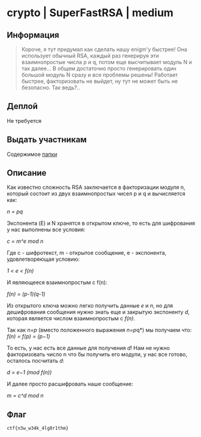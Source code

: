 # crypto | SuperFastRSA | medium

## Информация
> Короче, я тут придумал как сделать нашу enigm'у быстрее! Она использует обычный RSA, каждый раз генерируя эти взаимнопростые числа p и q, потом еще высчитывает модуль N и так далее... В общем достаточно просто генерировать один большой модуль N сразу и все проблемы решены! Работает быстрее, факторизовать не выйдет, ну тут не может быть не безопасно. Так ведь?..

## Деплой
Не требуется

## Выдать участникам
Содержимое [папки](public/)

## Описание
Как известно сложность RSA заключается в факторизации модуля n, который состоит из двух взаимнопростых чисел p и q и вычисляется как:

*n = pq*


Экспонента (E) и N хранятся в открытом ключе, то есть для шифрования у нас выполнены все условия:

*c = m^e mod n* 

Где c - шифротекст, m - открытое сообщение, e - экспонента, удовлетворяющая условию:

*1 < e < f(n)*

И являющееся взаимнопростым с f(n):

*f(n) = (p-1)(q-1)*

Из открытого ключа можно легко получить данные *e* и *n*, но для дешифрования сообщения нужно знать еще и закрытую экспоненту *d*, которая является числом взаимнопростым с *f(n)*.

Так как  *n=p* (вместо положенного выражения *n=p*q*) мы получаем что:
*f(n) = f(p\) = (p−1)*

То есть, у нас есть все данные для получения *d*! Нам не нужно факторизовать число n что бы получить его модули, у нас все готово, осталось посчитать *d*:

*d = e−1 (mod f(n))*

И далее просто расшифровать наше сообщение:

*m = c^d mod n* 


## Флаг

`ctf{n3w_w34k_4lg0r1thm}`
